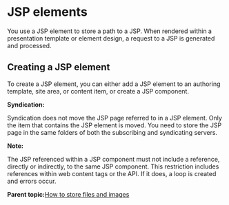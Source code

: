 # JSP elements 

You use a JSP element to store a path to a JSP. When rendered within a presentation template or element design, a request to a JSP is generated and processed.

## Creating a JSP element

To create a JSP element, you can either add a JSP element to an authoring template, site area, or content item, or create a JSP component.

**Syndication:**

Syndication does not move the JSP page referred to in a JSP element. Only the item that contains the JSP element is moved. You need to store the JSP page in the same folders of both the subscribing and syndicating servers.

**Note:**

The JSP referenced within a JSP component must not include a reference, directly or indirectly, to the same JSP component. This restriction includes references within web content tags or the API. If it does, a loop is created and errors occur.

**Parent topic:**[How to store files and images ](../wcm/wcm_dev_elements_types_files.md)

